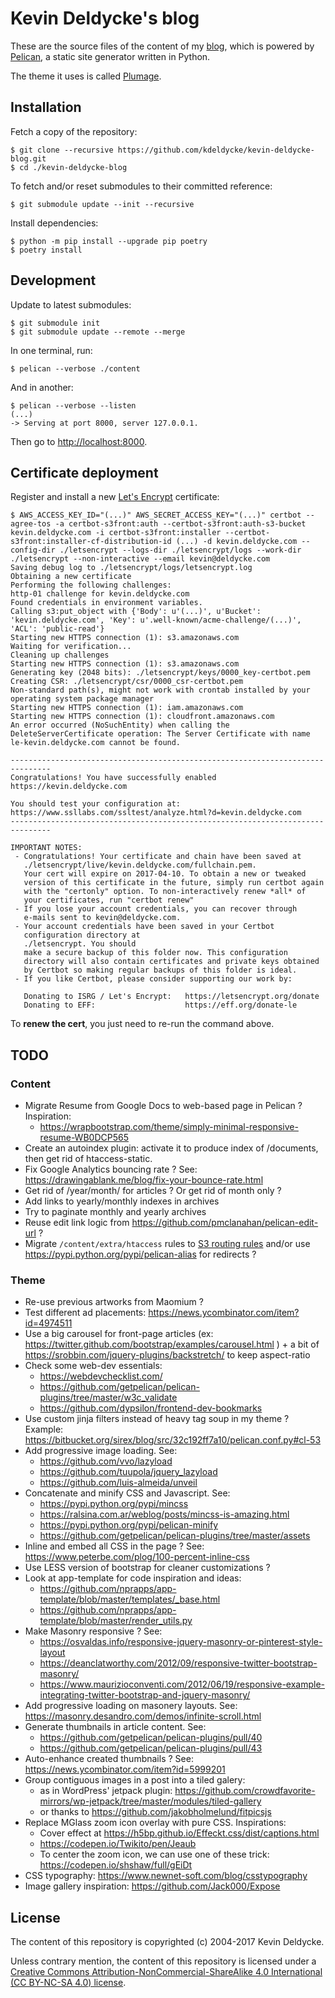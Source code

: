 Kevin Deldycke's blog
=====================

These are the source files of the content of my
[blog](https://kevin.deldycke.com), which is powered by
[Pelican](https://getpelican.com), a static site generator written in Python.

The theme it uses is called [Plumage](https://github.com/kdeldycke/plumage).


Installation
------------

Fetch a copy of the repository:

    $ git clone --recursive https://github.com/kdeldycke/kevin-deldycke-blog.git
    $ cd ./kevin-deldycke-blog

To fetch and/or reset submodules to their committed reference:

    $ git submodule update --init --recursive

Install dependencies:

    $ python -m pip install --upgrade pip poetry
    $ poetry install


Development
-----------

Update to latest submodules:

    $ git submodule init
    $ git submodule update --remote --merge

In one terminal, run:

    $ pelican --verbose ./content

And in another:

    $ pelican --verbose --listen
    (...)
    -> Serving at port 8000, server 127.0.0.1.

Then go to [http://localhost:8000](http://localhost:8000).


Certificate deployment
----------------------

Register and install a new [Let's Encrypt](https://letsencrypt.org)
certificate:

    $ AWS_ACCESS_KEY_ID="(...)" AWS_SECRET_ACCESS_KEY="(...)" certbot --agree-tos -a certbot-s3front:auth --certbot-s3front:auth-s3-bucket kevin.deldycke.com -i certbot-s3front:installer --certbot-s3front:installer-cf-distribution-id (...) -d kevin.deldycke.com --config-dir ./letsencrypt --logs-dir ./letsencrypt/logs --work-dir ./letsencrypt --non-interactive --email kevin@deldycke.com
    Saving debug log to ./letsencrypt/logs/letsencrypt.log
    Obtaining a new certificate
    Performing the following challenges:
    http-01 challenge for kevin.deldycke.com
    Found credentials in environment variables.
    Calling s3:put_object with {'Body': u'(...)', u'Bucket': 'kevin.deldycke.com', 'Key': u'.well-known/acme-challenge/(...)', 'ACL': 'public-read'}
    Starting new HTTPS connection (1): s3.amazonaws.com
    Waiting for verification...
    Cleaning up challenges
    Starting new HTTPS connection (1): s3.amazonaws.com
    Generating key (2048 bits): ./letsencrypt/keys/0000_key-certbot.pem
    Creating CSR: ./letsencrypt/csr/0000_csr-certbot.pem
    Non-standard path(s), might not work with crontab installed by your operating system package manager
    Starting new HTTPS connection (1): iam.amazonaws.com
    Starting new HTTPS connection (1): cloudfront.amazonaws.com
    An error occurred (NoSuchEntity) when calling the DeleteServerCertificate operation: The Server Certificate with name le-kevin.deldycke.com cannot be found.

    -------------------------------------------------------------------------------
    Congratulations! You have successfully enabled https://kevin.deldycke.com

    You should test your configuration at:
    https://www.ssllabs.com/ssltest/analyze.html?d=kevin.deldycke.com
    -------------------------------------------------------------------------------

    IMPORTANT NOTES:
     - Congratulations! Your certificate and chain have been saved at
       ./letsencrypt/live/kevin.deldycke.com/fullchain.pem.
       Your cert will expire on 2017-04-10. To obtain a new or tweaked
       version of this certificate in the future, simply run certbot again
       with the "certonly" option. To non-interactively renew *all* of
       your certificates, run "certbot renew"
     - If you lose your account credentials, you can recover through
       e-mails sent to kevin@deldycke.com.
     - Your account credentials have been saved in your Certbot
       configuration directory at
       ./letsencrypt. You should
       make a secure backup of this folder now. This configuration
       directory will also contain certificates and private keys obtained
       by Certbot so making regular backups of this folder is ideal.
     - If you like Certbot, please consider supporting our work by:

       Donating to ISRG / Let's Encrypt:   https://letsencrypt.org/donate
       Donating to EFF:                    https://eff.org/donate-le

To **renew the cert**, you just need to re-run the command above.


TODO
----

### Content

  * Migrate Resume from Google Docs to web-based page in Pelican ? Inspiration:
      * https://wrapbootstrap.com/theme/simply-minimal-responsive-resume-WB0DCP565
  * Create an autoindex plugin: activate it to produce index of /documents, then get rid of
    htaccess-static.
  * Fix Google Analytics bouncing rate ? See: https://drawingablank.me/blog/fix-your-bounce-rate.html
  * Get rid of /year/month/ for articles ? Or get rid of month only ?
  * Add links to yearly/monthly indexes in archives
  * Try to paginate monthly and yearly archives
  * Reuse edit link logic from https://github.com/pmclanahan/pelican-edit-url ?
  * Migrate `/content/extra/htaccess` rules to [S3 routing rules](https://docs.aws.amazon.com/AmazonS3/latest/dev/HowDoIWebsiteConfiguration.html#configure-bucket-as-website-routing-rule-syntax) and/or use https://pypi.python.org/pypi/pelican-alias for redirects ?

### Theme

  * Re-use previous artworks from Maomium ?
  * Test different ad placements: https://news.ycombinator.com/item?id=4974511
  * Use a big carousel for front-page articles (ex: https://twitter.github.com/bootstrap/examples/carousel.html ) + a bit of https://srobbin.com/jquery-plugins/backstretch/ to keep aspect-ratio
  * Check some web-dev essentials:
      * https://webdevchecklist.com/
      * https://github.com/getpelican/pelican-plugins/tree/master/w3c_validate
      * https://github.com/dypsilon/frontend-dev-bookmarks
  * Use custom jinja filters instead of heavy tag soup in my theme ? Example: https://bitbucket.org/sirex/blog/src/32c192ff7a10/pelican.conf.py#cl-53
  * Add progressive image loading. See:
      * https://github.com/vvo/lazyload
      * https://github.com/tuupola/jquery_lazyload
      * https://github.com/luis-almeida/unveil
  * Concatenate and minify CSS and Javascript. See:
      * https://pypi.python.org/pypi/mincss
      * https://ralsina.com.ar/weblog/posts/mincss-is-amazing.html
      * https://pypi.python.org/pypi/pelican-minify
      * https://github.com/getpelican/pelican-plugins/tree/master/assets
  * Inline and embed all CSS in the page ? See: https://www.peterbe.com/plog/100-percent-inline-css
  * Use LESS version of bootstrap for cleaner customizations ?
  * Look at app-template for code inspiration and ideas:
      *  https://github.com/nprapps/app-template/blob/master/templates/_base.html
      *  https://github.com/nprapps/app-template/blob/master/render_utils.py
  * Make Masonry responsive ? See:
      * https://osvaldas.info/responsive-jquery-masonry-or-pinterest-style-layout
      * https://deanclatworthy.com/2012/09/responsive-twitter-bootstrap-masonry/
      * https://www.maurizioconventi.com/2012/06/19/responsive-example-integrating-twitter-bootstrap-and-jquery-masonry/
  * Add progressive loading on masonery layouts. See: https://masonry.desandro.com/demos/infinite-scroll.html
  * Generate thumbnails in article content. See:
      * https://github.com/getpelican/pelican-plugins/pull/40
      * https://github.com/getpelican/pelican-plugins/pull/43
  * Auto-enhance created thumbnails ? See: https://news.ycombinator.com/item?id=5999201
  * Group contiguous images in a post into a tiled galery:
      * as in WordPress' jetpack plugin: https://github.com/crowdfavorite-mirrors/wp-jetpack/tree/master/modules/tiled-gallery
      * or thanks to https://github.com/jakobholmelund/fitpicsjs
  * Replace MGlass zoom icon overlay with pure CSS. Inspirations:
      * Cover effect at https://h5bp.github.io/Effeckt.css/dist/captions.html
      * https://codepen.io/Twikito/pen/Jeaub
      * To center the zoom icon, we can use one of these trick: https://codepen.io/shshaw/full/gEiDt
  * CSS typography: https://www.newnet-soft.com/blog/csstypography
  * Image gallery inspiration: https://github.com/Jack000/Expose


License
-------

The content of this repository is copyrighted (c) 2004-2017 Kevin Deldycke.

Unless contrary mention, the content of this repository is licensed under a
[Creative Commons Attribution-NonCommercial-ShareAlike 4.0 International (CC
BY-NC-SA 4.0) license](LICENSE).
